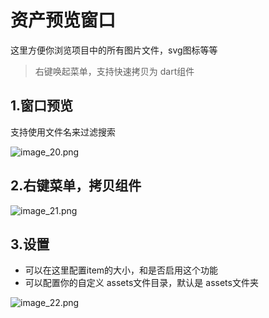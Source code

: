 # 资产预览窗口

这里方便你浏览项目中的所有图片文件，svg图标等等

> 右键唤起菜单，支持快速拷贝为 dart组件


## 1.窗口预览


支持使用文件名来过滤搜索

![image_20.png](/images/image_20.png)


## 2.右键菜单，拷贝组件

![image_21.png](/images/image_21.png)

## 3.设置

* 可以在这里配置item的大小，和是否启用这个功能
* 可以配置你的自定义 assets文件目录，默认是 assets文件夹

![image_22.png](/images/image_22.png)

